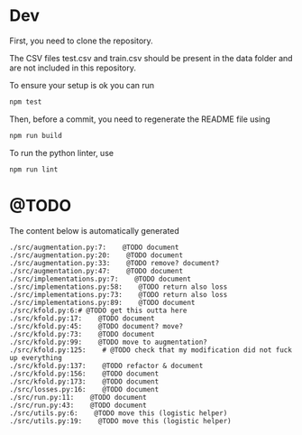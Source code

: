 
# Dev
First, you need to clone the repository.

The CSV files test.csv and train.csv should be present in the data folder and are not included in this repository.

To ensure your setup is ok you can run

```bash
npm test
```

Then, before a commit, you need to regenerate the README file using
```bash
npm run build
```

To run the python linter, use
```bash
npm run lint
```

# @TODO

The content below is automatically generated
```text
./src/augmentation.py:7:    @TODO document
./src/augmentation.py:20:    @TODO document
./src/augmentation.py:33:    @TODO remove? document?
./src/augmentation.py:47:    @TODO document
./src/implementations.py:7:    @TODO document
./src/implementations.py:58:    @TODO return also loss
./src/implementations.py:73:    @TODO return also loss
./src/implementations.py:89:    @TODO document
./src/kfold.py:6:# @TODO get this outta here
./src/kfold.py:17:    @TODO document
./src/kfold.py:45:    @TODO document? move?
./src/kfold.py:73:    @TODO document
./src/kfold.py:99:    @TODO move to augmentation?
./src/kfold.py:125:    # @TODO check that my modification did not fuck up everything
./src/kfold.py:137:    @TODO refactor & document
./src/kfold.py:156:    @TODO document
./src/kfold.py:173:    @TODO document
./src/losses.py:16:    @TODO document
./src/run.py:11:    @TODO document
./src/run.py:43:    @TODO document
./src/utils.py:6:    @TODO move this (logistic helper)
./src/utils.py:19:    @TODO move this (logistic helper)
```
